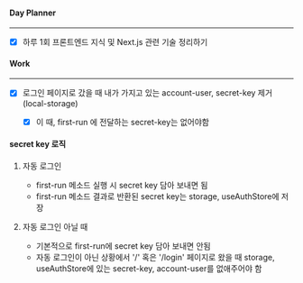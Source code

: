 
#### Day Planner
---
- [x] 하루 1회 프론트엔드 지식 및 Next.js 관련 기술 정리하기


#### Work
---
- [x] 로그인 페이지로 갔을 때 내가 가지고 있는 account-user, secret-key 제거 (local-storage)
	- [x] 이 때, first-run 에 전달하는 secret-key는 없어야함 


#### secret key 로직
1. 자동 로그인
	- first-run 메소드 실행 시 secret key 담아 보내면 됨
	- first-run 메소드 결과로 반환된 secret key는 storage, useAuthStore에 저장

2. 자동 로그인 아닐 때
	- 기본적으로 first-run에 secret key 담아 보내면 안됨
	- 자동 로그인이 아닌 상황에서 '/' 혹은 '/login' 페이지로 왔을 때 storage, useAuthStore에 있는 secret-key,  account-user를 없애주어야 함

